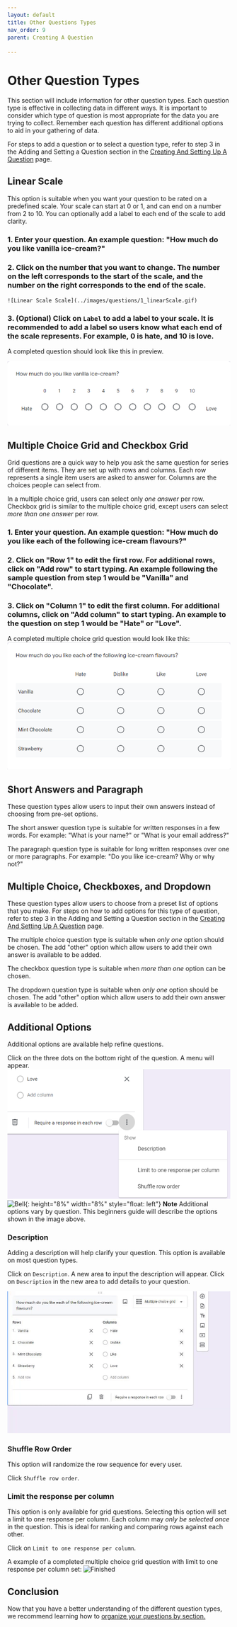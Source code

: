 ```yaml
---
layout: default
title: Other Questions Types
nav_order: 9
parent: Creating A Question

---
```


# Other Question Types

This section will include information for other question types. Each question type is effective in collecting data in different ways. It is important to consider which type of question is most appropriate for the data you are trying to collect. Remember each question has different additional options to aid in your gathering of data.

For steps to add a question or to select a question type, refer to step 3 in the Adding and Setting a Question section in the [Creating And Setting Up A Question](./makingAQuestions.md) page.

## Linear Scale

This option is suitable when you want your question to be rated on a predefined scale. Your scale can start at 0 or 1, and can end on a number from 2 to 10. You can optionally add a label to each end of the scale to add clarity.

### 1. Enter your question. An example question: "How much do you like vanilla ice-cream?"

### 2. Click on the number that you want to change. The number on the left corresponds to the start of the scale, and the number on the right corresponds to the end of the scale.

    ![Linear Scale Scale](../images/questions/1_linearScale.gif)

### 3. (Optional) Click on `Label` to add a label to your scale. It is recommended to add a label so users know what each end of the scale represents. For example, 0 is hate, and 10 is love.

A completed question should look like this in preview.

![Linear Scale Results](../images/questions/1_linearResults.png)

## Multiple Choice Grid and Checkbox Grid

Grid questions are a quick way to help you ask the same question for series of different items. They are set up with rows and columns. Each row represents a single item users are asked to answer for. Columns are the choices people can select from.

In a multiple choice grid, users can select only _one answer_ per row. Checkbox grid is similar to the multiple choice grid, except users can select _more than one answer_ per row.
  
### 1. Enter your question. An example question: "How much do you like each of the following ice-cream flavours?"

### 2. Click on "Row 1" to edit the first row. For additional rows, click on "Add row" to start typing. An example following the sample question from step 1 would be "Vanilla" and "Chocolate".

### 3. Click on "Column 1" to edit the first column. For additional columns, click on "Add column" to start typing. An example to the question on step 1 would be "Hate" or "Love".
  
A completed multiple choice grid question would look like this:
![Grid Results](../images/questions/2_gridResults.png)

## Short Answers and Paragraph

These question types allow users to input their own answers instead of choosing from pre-set options.

The short answer question type is suitable for written responses in a few words. For example: "What is your name?" or "What is your email address?"

The paragraph question type is suitable for long written responses over one or more paragraphs. For example: "Do you like ice-cream? Why or why not?"

## Multiple Choice, Checkboxes, and Dropdown

These question types allow users to choose from a preset list of options that you make. For steps on how to add options for this type of question, refer to step 3 in the Adding and Setting a Question section in the [Creating And Setting Up A Question](./makingAQuestions.md) page.

The multiple choice question type is suitable when _only one_ option should be chosen. The add "other" option which allow users to add their own answer is available to be added.

The checkbox question type is suitable when _more than one_ option can be chosen.

The dropdown question type is suitable when _only one_ option should be chosen. The add "other" option which allow users to add their own answer is available to be added.

## Additional Options

Additional options are available help refine questions.
  
Click on the three dots on the bottom right of the question. A menu will appear.
![Additional Options](../images/questions/2_advanced.png)
![Bell](https://github.com/kevtrng/Google-Forms-Guide/blob/gh-pages/docs/images/icons/bell.png?raw=true){: height="8%" width="8%" style="float: left"}
**Note** Additional options vary by question. This beginners guide will describe the options shown in the image above.

### Description

Adding a description will help clarify your question. This option is available on most question types.

Click on `Description`. A new area to input the description will appear. Click on `Description` in the new area to add details to your question.

![Description](../images/questions/2_description.gif)
  
### Shuffle Row Order

This option will randomize the row sequence for every user.

Click `Shuffle row order`.

### Limit the response per column

This option is only available for grid questions. Selecting this option will set a limit to one response per column. Each column may _only be selected once_ in the question. This is ideal for ranking and comparing rows against each other.

Click on `Limit to one response per column`.

A example of a completed multiple choice grid question with limit to one response per column set:
![Finished](https://github.com/kevtrng/Google-Forms-Guide/blob/gh-pages/docs/images/questions/2_finished.png?raw=true)

## Conclusion

Now that you have a better understanding of the different question types, we recommend learning how to [organize your questions by section.](../formsSections.md)